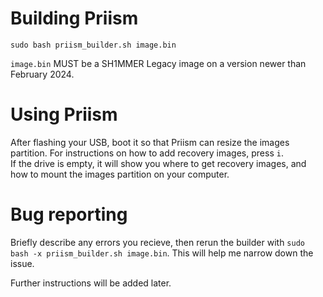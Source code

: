 # Building Priism
``sudo bash priism_builder.sh image.bin``

``image.bin`` MUST be a SH1MMER Legacy image on a version newer than February 2024.

# Using Priism

After flashing your USB, boot it so that Priism can resize the images partition. For instructions on how to add recovery images, press ``i``.<br>
If the drive is empty, it will show you where to get recovery images, and how to mount the images partition on your computer.

# Bug reporting
Briefly describe any errors you recieve, then rerun the builder with ``sudo bash -x priism_builder.sh image.bin``. This will help me narrow down the issue.

Further instructions will be added later.

